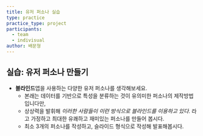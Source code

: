 ```yaml
---
title: 유저 퍼소나 실습
type: practice
practice_type: project
participants:
  - team
  - indivisual
author: 배문형
---
```


## 실습: 유저 퍼소나 만들기

- **블라인드**앱을 사용하는 다양한 유저 퍼소나를 생각해보세요. 
	- 본래는 데이터를 기반으로 특성을 분류하는 것이 유의미한 퍼소나의 제작방법입니다만, 
	- 상상력을 발휘해 *이러한 사람들이 이런 방식으로 블라인드를 이용하고 있다.* 라고 가정하고 최대한 유쾌하고 재미있는 퍼소나를 만들어 봅시다.
	- 최소 3개의 퍼소나를 작성하고, 슬라이드 형식으로 작성해 발표해봅시다.